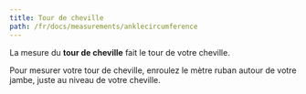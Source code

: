 ```yaml
---
title: Tour de cheville
path: /fr/docs/measurements/anklecircumference 
---
```

La mesure du **tour de cheville** fait le tour de votre cheville.

Pour mesurer votre tour de cheville, enroulez le mètre ruban autour de votre jambe, juste au niveau de votre cheville.
